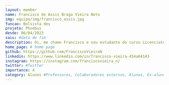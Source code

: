```yaml
---
layout: member
name: Francisco de Assis Braga Vieira Neto
img: equipe/img/francisco_assis.jpg
funcao: Bolsista dev
projeto: Phoebus
desde: 06/04/2023
saiu: #data de fim
description: Oi, me chamo Francisco e sou estudante do curso Licenciatura de Ciências da Computação na Universidade Federal da Paraíba (UFPB) - Campus IV, em Rio Tinto-PB. Atualmente,trabalho em projetos que incluem o desenvolvimento de aplicativos Android no projeto Phoebus, bem como programando com Node.js e mongoDB. Possuo habilidades em Java, Spring Boot, PostgresSQL e React Native, mas estou sempre em busca de aprender novas habilidades e aprimorar minhas capacidades. Nos fins de semana, adoro relaxar jogando com amigos ou assistindo a filmes e séries.
home_page: # home page
github: https://github.com/FranciscoVieiraN
linkedin: https://www.linkedin.com/in/francisco-vieira-454a64143
instagram: https://instagram.com/franciscovieira_n/
twitter: #Twitter
importance: 4
category: Alunos #Professores, Colaboradores externos, Alunos, Ex-alunos
---
```

